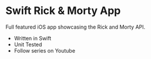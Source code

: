 # Swift Rick & Morty App

Full featured iOS app showcasing the Rick and Morty API.

- Written in Swift
- Unit Tested
- Follow series on Youtube
